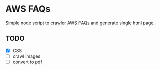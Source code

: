 # AWS FAQs
Simple node script to crawler [AWS FAQs](https://aws.amazon.com/faqs/) and generate single html page.

## TODO
+ [X] CSS
+ [ ] crawl images
+ [ ] convert to pdf